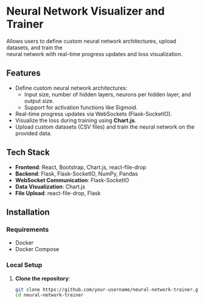 # Neural Network Visualizer and Trainer

Allows users to define custom neural network architectures, upload datasets, and train the  
neural network with real-time progress updates and loss visualization.

## Features
- Define custom neural network architectures:
  - Input size, number of hidden layers, neurons per hidden layer, and output size.
  - Support for activation functions like Sigmoid.
- Real-time progress updates via WebSockets (Flask-SocketIO).
- Visualize the loss during training using **Chart.js**.
- Upload custom datasets (CSV files) and train the neural network on the provided data.

## Tech Stack
- **Frontend**: React, Bootstrap, Chart.js, react-file-drop
- **Backend**: Flask, Flask-SocketIO, NumPy, Pandas
- **WebSocket Communication**: Flask-SocketIO
- **Data Visualization**: Chart.js
- **File Upload**: react-file-drop, Flask

## Installation

### Requirements
- Docker
- Docker Compose

### Local Setup

1. **Clone the repository**:

   ```bash
   git clone https://github.com/your-username/neural-network-trainer.git
   cd neural-network-trainer
